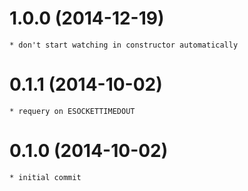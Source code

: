 # 1.0.0 (2014-12-19)

    * don't start watching in constructor automatically

# 0.1.1 (2014-10-02)

    * requery on ESOCKETTIMEDOUT

# 0.1.0 (2014-10-02)

    * initial commit
